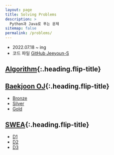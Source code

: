 ```yaml
---
layout: page
title: Solving Problems
description: >
  Python과 Java로 푸는 문제
sitemap: false
permalink: /problems/
---
```

- 2022.07.18 ~ ing
- 코드 파일 [GitHub Jeeyoun-S](https://github.com/Jeeyoun-S/Baekjoon_OJ)

## [Algorithm]{:.heading.flip-title}

## [Baekjoon OJ]{:.heading.flip-title}
* [Bronze](/baekjoon/bronze.md)
* [Silver](/baekjoon/silver.md)
* [Gold](/baekjoon/gold.md)

## [SWEA]{:.heading.flip-title}
* [D1](/swea/d1.md)
* [D2](/swea/d2.md)
* [D3](/swea/d3.md)

[Algorithm]: /problems/algorithm/
[Baekjoon OJ]: https://www.acmicpc.net/
[SWEA]: https://swexpertacademy.com/main/main.do
